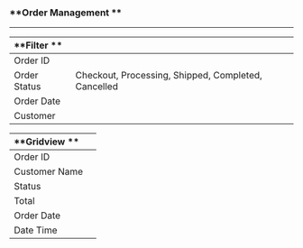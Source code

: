 ### **Order Management **

---

| **Filter ** |  |
| :--- | :--- |
| Order ID |  |
| Order Status | Checkout, Processing, Shipped, Completed, Cancelled |
| Order Date  |  |
| Customer  |  |



| **Gridview ** |  |
| :--- | :--- |
| Order ID |  |
| Customer Name |  |
| Status  |  |
| Total    |  |
| Order Date  |  |
| Date Time  |  |



